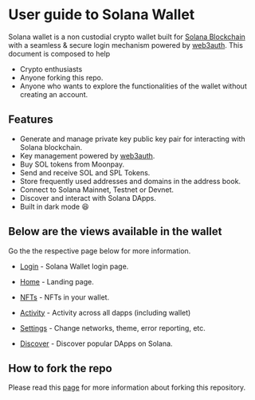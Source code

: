 # User guide to Solana Wallet



Solana wallet is a non custodial crypto wallet built for [Solana Blockchain](https://solana.com/) with a seamless & secure login mechanism powered by [web3auth](https://web3auth.io/).
This document is composed to help
-  Crypto enthusiasts
-  Anyone forking this repo.
-  Anyone who wants to explore the functionalities of the wallet without creating an account.



## Features

- Generate and manage private key public key pair for interacting with Solana blockchain.
- Key management powered by [web3auth](https://web3auth.io/).
- Buy SOL tokens from Moonpay.
- Send and receive SOL and SPL Tokens.
- Store frequently used addresses and domains in the address book.
- Connect to Solana Mainnet, Testnet or Devnet.
- Discover and interact with Solana DApps.
- Built in dark mode 😆



## Below are the views available in the wallet

Go the the respective page below for more information.


- [Login](login.md) - Solana Wallet login page.

- [Home](home.md) - Landing page.

- [NFTs](nfts.md) - NFTs in your wallet.

- [Activity](activity.md) - Activity across all dapps (including wallet)

- [Settings](settings.md) - Change networks, theme, error reporting, etc.

- [Discover](discover.md) - Discover popular DApps on Solana.



## How to fork the repo

Please read this [page](howToFork.md) for more information about forking this repository.
